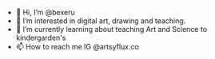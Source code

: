- 👋 Hi, I’m @bexeru
- 👀 I’m interested in digital art, drawing and teaching. 
- 🌱 I’m currently learning about teaching Art and Science to kindergarden's
- 📫 How to reach me IG @artsyflux.co

<!---
bexeru/bexeru is a ✨ special ✨ repository because its `README.md` (this file) appears on your GitHub profile.
You can click the Preview link to take a look at your changes.
--->
